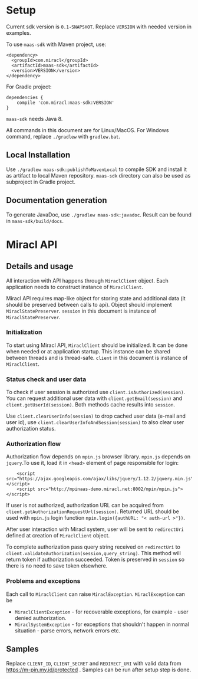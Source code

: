 # Setup

Current sdk version is `0.1-SNAPSHOT`. Replace `VERSION` with needed version in examples.

To use `maas-sdk` with Maven project, use:
```
<dependency>
  <groupId>com.miracl</groupId>
  <artifactId>maas-sdk</artifactId>
  <version>VERSION</version>
</dependency>
```

For Gradle project:
```
dependencies {
    compile 'com.miracl:maas-sdk:VERSION'
}
```

`maas-sdk` needs Java 8.

All commands in this document are for Linux/MacOS. For Windows command, replace `./gradlew` with `gradlew.bat`.

## Local Installation

Use `./gradlew maas-sdk:publishToMavenLocal` to compile SDK and install it as artifact to local Maven repository.
`maas-sdk` directory can also be used as subproject in Gradle project.

## Documentation generation

To generate JavaDoc, use `./gradlew maas-sdk:javadoc`. Result can be found in `maas-sdk/build/docs`.

# Miracl API

## Details and usage

All interaction with API happens through `MiraclClient` object. Each
application needs to construct instance of `MiraclClient`.

Miracl API requires map-like object for storing state and additional data (it
should be preserved between calls to api). Object should implement `MiraclStatePreserver`.
`session` in this document is instance of `MiraclStatePreserver`.

### Initialization
To start using Miracl API, `MiraclClient` should be initialized. It can be done
when needed or at application startup. This instance can be shared between
threads and is thread-safe. `client` in this document is instance of `MiraclClient`.

### Status check and user data

To check if user session is authorized use `client.isAuthorized(session)`. You can
 request additional user data with `client.getEmail(session)` and
 `client.getUserId(session)`. Both methods cache results into `session`. 

Use `client.clearUserInfo(session)` to drop cached user data (e-mail and
user id), use `client.clearUserInfoAndSession(session)` to also clear user authorization status.

### Authorization flow

Authorization flow depends on `mpin.js` browser library. `mpin.js` depends on
`jquery`.To use it, load it in `<head>` element of page responsible for login:

```
    <script src="https://ajax.googleapis.com/ajax/libs/jquery/1.12.2/jquery.min.js"></script>
    <script src="http://mpinaas-demo.miracl.net:8002/mpin/mpin.js"></script>
```

If user is not authorized, authorization URL can be acquired from
`client.getAuthorizationRequestUrl(session)`. Returned URL should be used with `mpin.js` login
function `mpin.login({authURL: "< auth-url >"})`.

After user interaction with Miracl system, user will be sent to `redirectUri` defined at
creation of `MiraclClient` object.

To complete authorization pass query string received on `redirectUri` to
`client.validateAuthorization(session,query_string)`. This method will return
token if authorization succeeded. Token is preserved in `session` so there 
is no need to save token elsewhere.

### Problems and exceptions

Each call to `MiraclClient` can raise `MiraclException`. `MiraclException` can be

* `MiraclClientException` - for recoverable exceptions, for example - user denied authorization.
* `MiraclSystemException` - for exceptions that shouldn't happen in normal situation - parse errors, network errors etc.

## Samples

Replace `CLIENT_ID`, `CLIENT_SECRET` and `REDIRECT_URI` with valid data from
https://m-pin.my.id/protected . Samples can be run after setup step is done.
